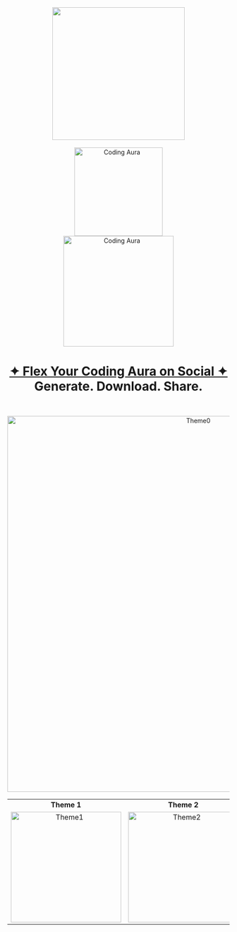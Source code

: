  <div align="center"> 
<a href="https://www.devdisplay.org/" target="_blank"><img src="./public/assets/PoweredByDevDisplay.png" width="300px" /></a>
</div></br>

<div align="center">
    <img src="/public/assets/CodingAura..png" alt="Coding Aura" width="200px" /><br>
    <img src="/public/assets/LetterMark.png" alt="Coding Aura" width="250px" />
  <br><h1 align="center"><a href="https://codingaura.vercel.app/"><strong>✦ Flex Your Coding Aura on Social ✦</strong></a><br>Generate. Download. Share.</h1><br>
</div>
<p align="center">
  <img src="/public/assets/theme0.png" alt="Theme0" width="850" />
</p>

<table align="center">
  <tr align="center">
    <td><b>Theme 1</b></td>
    <td><b>Theme 2</b></td>
    <td><b>Theme 3</b></td>
  </tr>
  <tr align="center">
    <td><img src="/public/assets/theme1.png" alt="Theme1" width="250px" /></td>
    <td><img src="/public/assets/theme2.png" alt="Theme2" width="250px" /></td>
    <td><img src="/public/assets/theme3.png" alt="Theme3" width="250px" /></td>
  </tr>
</table>

